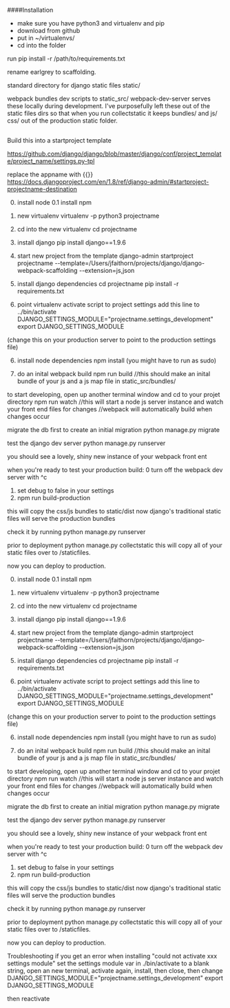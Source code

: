 ####Installation
* make sure you have python3 and virtualenv and pip
* download from github
* put in ~/virtualenvs/
* cd into the folder


run pip install -r /path/to/requirements.txt


rename earlgrey to scaffolding.


standard directory for django static files
static/

webpack bundles dev scripts to 
static_src/
webpack-dev-server serves these locally during development.
I've purposefully left these out of the static files dirs so that when you run collectstatic it keeps bundles/ and js/ css/ out of the production static folder. 


##
Build this into a startproject template

https://github.com/django/django/blob/master/django/conf/project_template/project_name/settings.py-tpl

replace the appname with {{}}
https://docs.djangoproject.com/en/1.8/ref/django-admin/#startproject-projectname-destination







0. install node
0.1 install npm

1. new virtualenv
virtualenv -p python3 projectname

2. cd into the new virtualenv
cd projectname

3. install django
pip install django==1.9.6

4. start new project from the template
django-admin startproject projectname --template=/Users/jfaithorn/projects/django/django-webpack-scaffolding --extension=js,json

5. install django dependencies
cd projectname
pip install -r requirements.txt

6. point virtualenv activate script to project settings
add this line to ../bin/activate
DJANGO_SETTINGS_MODULE="projectname.settings_development"
export DJANGO_SETTINGS_MODULE

(change this on your production server to point to the production settings file)

6. install node dependencies
npm install
(you might have to run as sudo)


7. do an inital webpack build
npm run build
//this should make an inital bundle of your js and a js map file in static_src/bundles/


to start developing, open up another terminal window and cd to your projet directory
npm run watch 
//this will start a node js server instance and watch your front end files for changes
//webpack will automatically build when changes occur


migrate the db first to create an initial migration
python manage.py migrate



test the django dev server
python manage.py runserver

you should see a lovely, shiny new instance of your webpack front ent



when you're ready to test your production build:
0 turn off the webpack dev server with ^c
1. set debug to false in your settings
2. npm run build-production

this will copy the css/js bundles to static/dist
now django's traditional static files will serve the production bundles

check it by running 
python manage.py runserver

prior to deployment
python manage.py collectstatic
this will copy all of your static files over to /staticfiles.

now you can deploy to production.






0. install node
0.1 install npm

1. new virtualenv
virtualenv -p python3 projectname

2. cd into the new virtualenv
cd projectname

3. install django
pip install django==1.9.6

4. start new project from the template
django-admin startproject projectname --template=/Users/jfaithorn/projects/django/django-webpack-scaffolding --extension=js,json

5. install django dependencies
cd projectname
pip install -r requirements.txt

6. point virtualenv activate script to project settings
add this line to ../bin/activate
DJANGO_SETTINGS_MODULE="projectname.settings_development"
export DJANGO_SETTINGS_MODULE

(change this on your production server to point to the production settings file)

6. install node dependencies
npm install
(you might have to run as sudo)


7. do an inital webpack build
npm run build
//this should make an inital bundle of your js and a js map file in static_src/bundles/


to start developing, open up another terminal window and cd to your projet directory
npm run watch 
//this will start a node js server instance and watch your front end files for changes
//webpack will automatically build when changes occur


migrate the db first to create an initial migration
python manage.py migrate



test the django dev server
python manage.py runserver

you should see a lovely, shiny new instance of your webpack front ent



when you're ready to test your production build:
0 turn off the webpack dev server with ^c
1. set debug to false in your settings
2. npm run build-production

this will copy the css/js bundles to static/dist
now django's traditional static files will serve the production bundles

check it by running 
python manage.py runserver

prior to deployment
python manage.py collectstatic
this will copy all of your static files over to /staticfiles.

now you can deploy to production.





Troubleshooting
if you get an error when installing "could not activate xxx settings module"
set the settings module var in ./bin/activate to a blank string, open an new terminal, activate again, install, then close, then change
DJANGO_SETTINGS_MODULE="projectname.settings_development"
export DJANGO_SETTINGS_MODULE

then reactivate

